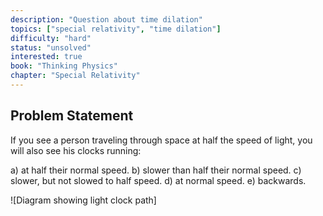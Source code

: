 ```yaml
---
description: "Question about time dilation"
topics: ["special relativity", "time dilation"]
difficulty: "hard"
status: "unsolved"
interested: true
book: "Thinking Physics"
chapter: "Special Relativity"
---
```


## Problem Statement
If you see a person traveling through space at half the speed of light, you will also see his clocks running:

a) at half their normal speed.
b) slower than half their normal speed.
c) slower, but not slowed to half speed.
d) at normal speed.
e) backwards.

![Diagram showing light clock path]